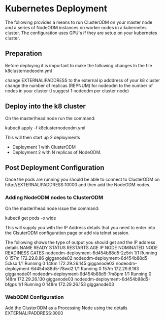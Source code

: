 # Kubernetes Deployment
The following provides a means to run ClusterODM on your master node and a series of NodeODM instances on worker nodes in a kubernetes cluster.
The configuration uses GPU's if they are setup on your kubernetes cluster.

## Preparation
Before deploying it is important to make the following changes In the file k8clusternodeodm.yml

change EXTERNALIPADDRESS to the external ip adddress of your k8 cluster
change the number of replicas (REPNUM) for nodeodm to the number of nodes in your cluster (I suggest 1 nodeodm per cluster node)

## Deploy into the k8 cluster
On the  master/head node run the command:

kubectl apply -f k8clusternodeodm.yml

This will then start up 2 deployments
- Deployment 1 with ClusterODM
- Deployment 2 with N replicas of NodeODM.

## Post Deployment Configuration
Once the pods are running you should be able to connect to ClusterODM on http://EXTERNALIPADDRESS:10000 and then add the NodeODM nodes.

### Adding NodeODM nodes to ClusterODM
On the master/head node issue the command: 

kubectl get pods -o wide 

This will supply you with the IP Address details that you need to enter into the ClsuterODM configuration page or add via telnet session.

The following shows the type of output you should get and the IP address details
NAME                                                       READY   STATUS    RESTARTS      AGE     IP              NODE          NOMINATED NODE   READINESS GATES
nodeodm-deployment-6d454b88d5-2z5rh                        1/1     Running   0             157m    172.29.8.86     gigganode02   <none>           <none>
nodeodm-deployment-6d454b88d5-5cksx                        1/1     Running   0             148m    172.29.26.145   gigganode03   <none>           <none>
nodeodm-deployment-6d454b88d5-78wd2                        1/1     Running   0             157m    172.29.6.183    gigganode01   <none>           <none>
nodeodm-deployment-6d454b88d5-7m8pm                        1/1     Running   0             148m    172.29.26.130   gigganode03   <none>           <none>
nodeodm-deployment-6d454b88d5-bfgps                        1/1     Running   0             148m    172.29.26.153   gigganode03   <none>           <none>

### WebODM Configuration
Add the ClusterODM as a Processing Node using the details
EXTERNALIPADDRESS:3000
